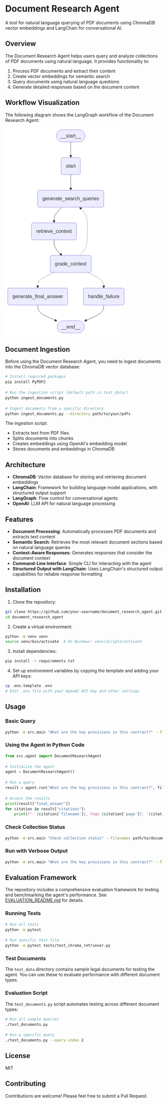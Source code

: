 # Document Research Agent

A tool for natural language querying of PDF documents using ChromaDB vector embeddings and LangChain for conversational AI.

## Overview

The Document Research Agent helps users query and analyze collections of PDF documents using natural language. It provides functionality to:

1. Process PDF documents and extract their content
2. Create vector embeddings for semantic search
3. Query documents using natural language questions
4. Generate detailed responses based on the document content

## Workflow Visualization

The following diagram shows the LangGraph workflow of the Document Research Agent:

![Document Research Agent Workflow](workflow_visualization.png)

## Document Ingestion

Before using the Document Research Agent, you need to ingest documents into the ChromaDB vector database:

```bash
# Install required packages
pip install PyPDF2

# Run the ingestion script (default path is test_data/)
python ingest_documents.py

# Ingest documents from a specific directory
python ingest_documents.py --directory path/to/your/pdfs
```

The ingestion script:
- Extracts text from PDF files
- Splits documents into chunks
- Creates embeddings using OpenAI's embedding model
- Stores documents and embeddings in ChromaDB

## Architecture

- **ChromaDB**: Vector database for storing and retrieving document embeddings
- **LangChain**: Framework for building language model applications, with structured output support
- **LangGraph**: Flow control for conversational agents
- **OpenAI**: LLM API for natural language processing

## Features

- **Document Processing**: Automatically processes PDF documents and extracts text content
- **Semantic Search**: Retrieves the most relevant document sections based on natural language queries
- **Context-Aware Responses**: Generates responses that consider the document context
- **Command-Line Interface**: Simple CLI for interacting with the agent
- **Structured Output with LangChain**: Uses LangChain's structured output capabilities for reliable response formatting

## Installation

1. Clone the repository:
```bash
git clone https://github.com/your-username/document_research_agent.git
cd document_research_agent
```

2. Create a virtual environment:
```bash
python -m venv venv
source venv/bin/activate  # On Windows: venv\Scripts\activate
```

3. Install dependencies:
```bash
pip install -r requirements.txt
```

4. Set up environment variables by copying the template and adding your API keys:
```bash
cp .env.template .env
# Edit .env file with your OpenAI API key and other settings
```

## Usage

### Basic Query

```bash
python -m src.main "What are the key provisions in this contract?" --filenames path/to/document.pdf
```

### Using the Agent in Python Code

```python
from src.agent import DocumentResearchAgent

# Initialize the agent
agent = DocumentResearchAgent()

# Run a query
result = agent.run("What are the key provisions in this contract?", filenames=["path/to/document.pdf"])

# Access the results
print(result["final_answer"])
for citation in result["citations"]:
    print(f"- {citation['filename']}, Page {citation['page']}: '{citation['text']}'")
```

### Check Collection Status

```bash
python -m src.main "Check collection status" --filenames path/to/document.pdf --check-collection
```

### Run with Verbose Output

```bash
python -m src.main "What are the key provisions in this contract?" --filenames path/to/document.pdf --verbose
```

## Evaluation Framework

The repository includes a comprehensive evaluation framework for testing and benchmarking the agent's performance. See [EVALUATION_README.md](EVALUATION_README.md) for details.

### Running Tests

```bash
# Run all tests
python -m pytest

# Run specific test file
python -m pytest tests/test_chroma_retriever.py
```

### Test Documents

The `test_data` directory contains sample legal documents for testing the agent. You can use these to evaluate performance with different document types.

### Evaluation Script

The `test_documents.py` script automates testing across different document types:

```bash
# Run all sample queries
./test_documents.py

# Run a specific query
./test_documents.py --query-index 2
```

## License

MIT

## Contributing

Contributions are welcome! Please feel free to submit a Pull Request. 